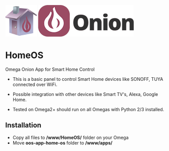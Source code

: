<img src="static/img/HomeOS.svg" width="100">  <img src="static/img/Onion-Logo-Full.png" >

# HomeOS
Omega Onion App for Smart Home Control

* This is a basic panel to control Smart Home devices like SONOFF, TUYA connected over WiFi.

* Possible integration with other devices like Smart TV's, Alexa, Google Home.

* Tested on Omega2+ should run on all Omegas with Python 2/3 installed.

## Installation


* Copy all files to **/www/HomeOS/** folder on your Omega
* Move **oos-app-home-os** folder to **/www/apps/**




